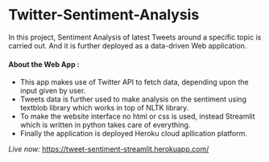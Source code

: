 # Twitter-Sentiment-Analysis
In this project, Sentiment Analysis of latest Tweets around a specific topic is carried out. And it is further deployed as a data-driven Web application. 

#### About the Web App : 
  - This app makes use of Twitter API to fetch data, depending upon the input given by user. 
  - Tweets data is further used to make analysis on the sentiment using textblob library which works in top of NLTK library.
  - To make the website interface no html or css is used, instead Streamlit which is written in python takes care of everything.
  - Finally the application is deployed Heroku cloud apllication platform.
  
*Live now:* https://tweet-sentiment-streamlit.herokuapp.com/

